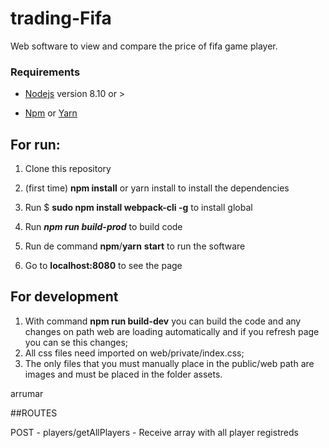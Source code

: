 # trading-Fifa

Web software to view and compare the price of fifa game player.

  
  
  
  

### **Requirements**

-  [Nodejs](https://nodejs.org/  "Nodejs") version 8.10 or >

-  [Npm](https://www.npmjs.com/get-npm  "Npm") or [Yarn](https://yarnpkg.com  "Yarnn")

  

## For run:
 

1. Clone this repository

2. (first time) **npm install** or yarn install to install the dependencies

3. Run $ **sudo npm install webpack-cli -g** to install global

4. Run ***npm run build-prod*** to build code

5. Run de command **npm**/**yarn**  **start** to run the software

6. Go to **localhost:8080** to see the page

## For development

 1. With command **npm run build-dev** you can build the code and any changes on path web are loading automatically and if you refresh page you can se this changes;
 2. All css files need imported on web/private/index.css;
 3. The only files that you must manually place in the public/web path are images and must be placed in the folder assets.





 arrumar

##ROUTES

POST - players/getAllPlayers - Receive array with all player registreds